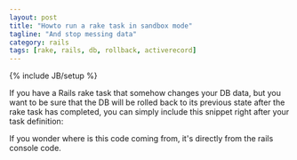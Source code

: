 ```yaml
---
layout: post
title: "Howto run a rake task in sandbox mode"
tagline: "And stop messing data"
category: rails
tags: [rake, rails, db, rollback, activerecord]
---
```

{% include JB/setup %}

If you have a Rails rake task that somehow changes your DB data, but you want to be sure that the DB will be rolled back to its previous state after the rake task has completed, you can simply include this snippet right after your task definition:

<script src="https://gist.github.com/864117.js"> </script>

If you wonder where is this code coming from, it's directly from the rails console code.
